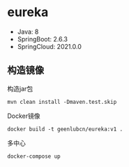 # eureka

- Java: 8
- SpringBoot: 2.6.3
- SpringCloud: 2021.0.0

## 构造镜像

构造jar包

```shell
mvn clean install -Dmaven.test.skip
```

Docker镜像

```shell
docker build -t geenlubcn/eureka:v1 .
```

多中心

```shell
docker-compose up
```
